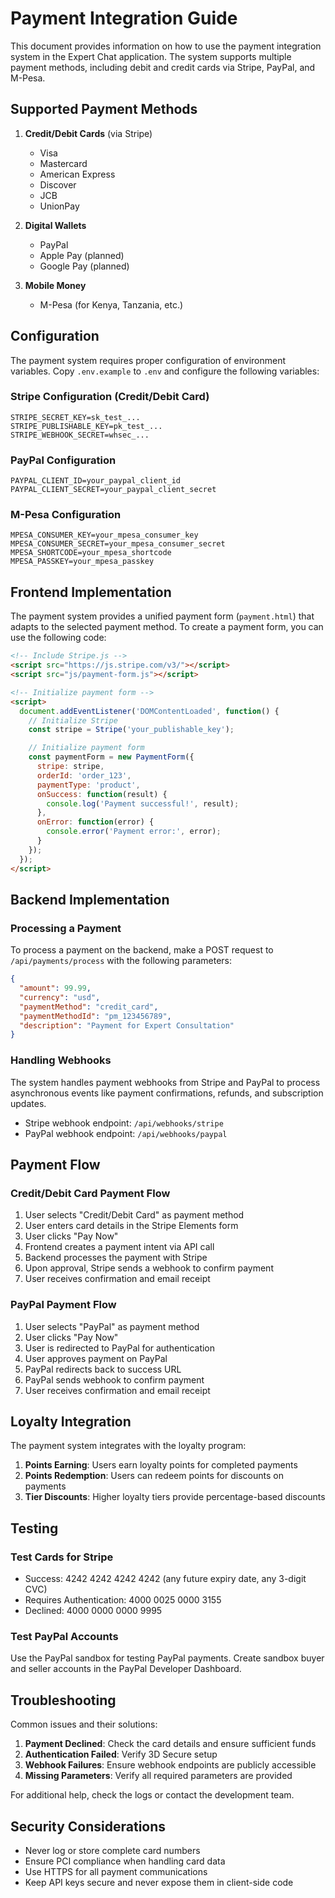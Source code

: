 # Payment Integration Guide

This document provides information on how to use the payment integration system in the Expert Chat application. The system supports multiple payment methods, including debit and credit cards via Stripe, PayPal, and M-Pesa.

## Supported Payment Methods

1. **Credit/Debit Cards** (via Stripe)
   - Visa
   - Mastercard
   - American Express
   - Discover
   - JCB
   - UnionPay

2. **Digital Wallets**
   - PayPal
   - Apple Pay (planned)
   - Google Pay (planned)

3. **Mobile Money**
   - M-Pesa (for Kenya, Tanzania, etc.)

## Configuration

The payment system requires proper configuration of environment variables. Copy `.env.example` to `.env` and configure the following variables:

### Stripe Configuration (Credit/Debit Card)

```
STRIPE_SECRET_KEY=sk_test_...
STRIPE_PUBLISHABLE_KEY=pk_test_...
STRIPE_WEBHOOK_SECRET=whsec_...
```

### PayPal Configuration

```
PAYPAL_CLIENT_ID=your_paypal_client_id
PAYPAL_CLIENT_SECRET=your_paypal_client_secret
```

### M-Pesa Configuration

```
MPESA_CONSUMER_KEY=your_mpesa_consumer_key
MPESA_CONSUMER_SECRET=your_mpesa_consumer_secret
MPESA_SHORTCODE=your_mpesa_shortcode
MPESA_PASSKEY=your_mpesa_passkey
```

## Frontend Implementation

The payment system provides a unified payment form (`payment.html`) that adapts to the selected payment method. To create a payment form, you can use the following code:

```html
<!-- Include Stripe.js -->
<script src="https://js.stripe.com/v3/"></script>
<script src="js/payment-form.js"></script>

<!-- Initialize payment form -->
<script>
  document.addEventListener('DOMContentLoaded', function() {
    // Initialize Stripe
    const stripe = Stripe('your_publishable_key');

    // Initialize payment form
    const paymentForm = new PaymentForm({
      stripe: stripe,
      orderId: 'order_123',
      paymentType: 'product',
      onSuccess: function(result) {
        console.log('Payment successful!', result);
      },
      onError: function(error) {
        console.error('Payment error:', error);
      }
    });
  });
</script>
```

## Backend Implementation

### Processing a Payment

To process a payment on the backend, make a POST request to `/api/payments/process` with the following parameters:

```json
{
  "amount": 99.99,
  "currency": "usd",
  "paymentMethod": "credit_card",
  "paymentMethodId": "pm_123456789",
  "description": "Payment for Expert Consultation"
}
```

### Handling Webhooks

The system handles payment webhooks from Stripe and PayPal to process asynchronous events like payment confirmations, refunds, and subscription updates.

- Stripe webhook endpoint: `/api/webhooks/stripe`
- PayPal webhook endpoint: `/api/webhooks/paypal`

## Payment Flow

### Credit/Debit Card Payment Flow

1. User selects "Credit/Debit Card" as payment method
2. User enters card details in the Stripe Elements form
3. User clicks "Pay Now"
4. Frontend creates a payment intent via API call
5. Backend processes the payment with Stripe
6. Upon approval, Stripe sends a webhook to confirm payment
7. User receives confirmation and email receipt

### PayPal Payment Flow

1. User selects "PayPal" as payment method
2. User clicks "Pay Now"
3. User is redirected to PayPal for authentication
4. User approves payment on PayPal
5. PayPal redirects back to success URL
6. PayPal sends webhook to confirm payment
7. User receives confirmation and email receipt

## Loyalty Integration

The payment system integrates with the loyalty program:

1. **Points Earning**: Users earn loyalty points for completed payments
2. **Points Redemption**: Users can redeem points for discounts on payments
3. **Tier Discounts**: Higher loyalty tiers provide percentage-based discounts

## Testing

### Test Cards for Stripe

- Success: 4242 4242 4242 4242 (any future expiry date, any 3-digit CVC)
- Requires Authentication: 4000 0025 0000 3155
- Declined: 4000 0000 0000 9995

### Test PayPal Accounts

Use the PayPal sandbox for testing PayPal payments. Create sandbox buyer and seller accounts in the PayPal Developer Dashboard.

## Troubleshooting

Common issues and their solutions:

1. **Payment Declined**: Check the card details and ensure sufficient funds
2. **Authentication Failed**: Verify 3D Secure setup
3. **Webhook Failures**: Ensure webhook endpoints are publicly accessible
4. **Missing Parameters**: Verify all required parameters are provided

For additional help, check the logs or contact the development team.

## Security Considerations

- Never log or store complete card numbers
- Ensure PCI compliance when handling card data
- Use HTTPS for all payment communications
- Keep API keys secure and never expose them in client-side code
